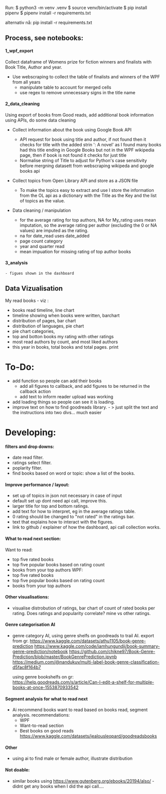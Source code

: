 
Run: 
$ python3 -m venv .venv
$ source venv/bin/activate 
$ pip install pipenv
$ pipenv install -r requirements.txt

alternativ nå: 
pip install -r requirements.txt

## Process, see notebooks: 
#### 1_wpf_export
Collect dataframe of Womens prize for fiction winners and finalists with Book Title, Author and year. 
- Use webscraping to collect the table of finalists and winners of the WPF from all years
    - manipulate table to account for merged cells
    - use regex to remove unnecessary signs in the title name

#### 2_data_cleaning 
Using export of books from Good reads, add additional book information using APIs, do some data cleaning 
- Collect information about the book using Google Book API
    - API request for book using title and author, if not found then it checks for title with the added strin ': A novel' as I found many books had this title ending in Google Books but not in the WPF wikipedia page, then if book is not found it checks for just title 
    - Normalise string of Title to adjust for Python's case sensitivity before mergning datasett from webscraping wikipeda and google books api

- Collect topics from Open Library API and store as a JSON file
    - To make the topics easy to extract and use I store the information from the OL api as a dictionary with the Title as the Key and the list of topics as the value. 

- Data cleaning / manipulation
    - for the average rating for top authors, NA for My_rating uses mean imputation, so the average rating per author (excluding the 0 or NA values) are imputed as the rating. 
    - na for date_read uses date_added
    - page count category
    - year and quarter read
    - mean impuation for missing rating of top author books
#### 3_analysis
    - figues shown in the dashboard

## Data Vizualisation
My read books - viz : 
- books read timeline, line chart
- timeline showing when books were written, barchart
- distribution of pages, bar chart
- distribution of languages, pie chart
- pie chart categories, 
- top and botton books my rating with other ratings 
- most read authors by count, and most liked authors 
- this year in books, total books and total pages. print

# To-Do: 
- add function so people can add their books
    - add all figures to callback, and add figures to be returned in the callback action
    - add text to inform reader upload was working 
- add loading things so people can see it is loading. 
- improve text on how to find goodreads library. - > just split the text and the instructions into two divs... much easier

# Developing: 
#### filters and drop downs: 
- date read filter. 
- ratings select filter. 
- poplarity filter. 
- find books based on word or topic: show a list of the books. 

#### Improve performance / layout: 
- set up of topics in json not necessary in case of input
- default set up dont need api call, improve this.
- larger title for top and bottom ratings. 
- add text for how to interpret, eg in the average ratings table.  
- 0 rating should be changed to "not rated" in the ratings bar. 
- text that explains how to interact with the figures. 
- link to github / explainer of how the dashboard, api call collection works. 

#### What to read next section: 
Want to read: 
- top five rated books 
- top five popular books based on rating count
- books from your top authors
WPF: 
- top five rated books 
- top five popular books based on rating count
- books from your top authors

#### Other visualisations: 
- visualise distrobution of ratings, bar chart of count of rated books per rating. Does ratings and popularity correlate? mine vs other ratings.

#### Genre categorisation AI
- genre category AI, using genre shelfs on goodreads to trail AI. export from gr. 
    https://www.kaggle.com/datasets/athu1105/book-genre-prediction
    https://www.kaggle.com/code/iamhungundji/book-summary-genre-prediction/notebook
    https://github.com/chikne97/Book-Genre-Prediction/blob/master/BookGenrePrediction.ipynb
    https://medium.com/@nandukuv/multi-label-book-genre-classification-d5fac8f164b7

    using genre bookshelfs on gr: https://help.goodreads.com/s/article/Can-I-edit-a-shelf-for-multiple-books-at-once-1553870933542

#### Segment analysis for what to read next 
- Ai recommend books want to read based on books read, segment analysis. 
recommendations: 
    - WPF
    - Want-to-read section
    - Best books on good reads https://www.kaggle.com/datasets/jealousleopard/goodreadsbooks

#### Other 
- using ai to find male or female author, illustrate distribution 


#### Not doable: 
* similar books using https://www.gutenberg.org/ebooks/20194/also/ - didnt get any books when I did the api call.... 


